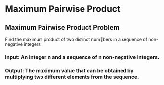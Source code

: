 # Maximum Pairwise Product
## Maximum Pairwise Product Problem
Find the maximum product of two distinct numbers in a sequence of non-negative integers.
### Input: An integer n and a sequence of n non-negative integers.
### Output: The maximum value that can be obtained by multiplying two different elements from the sequence.
